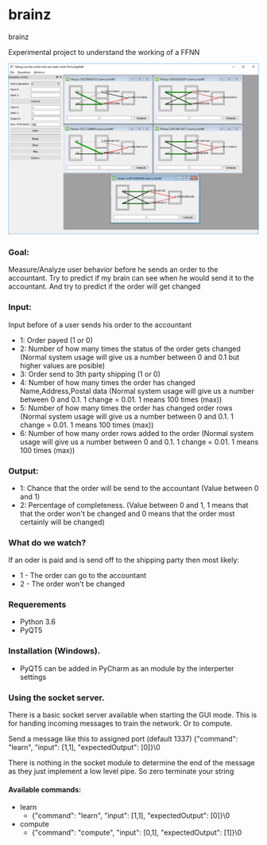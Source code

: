 # brainz
brainz

Experimental project to understand the working of a FFNN

![Alt text](/Documentation/Screenshots/Gui.png?raw=true "Guimode")

### Goal: 
Measure/Analyze user behavior before he sends an order to the accountant. Try to predict if my brain can see when he would send it to the accountant. And try to predict if the order will get changed

### Input:
Input before of a user sends his order to the accountant
- 1: Order payed (1 or 0)
- 2: Number of how many times the status of the order gets changed (Normal system usage will give us a number between 0 and 0.1 but higher values are posible)
- 3: Order send to 3th party shipping (1 or 0)
- 4: Number of how many times the order has changed Name,Address,Postal data (Normal system usage will give us a number between 0 and 0.1. 1 change = 0.01. 1 means 100 times (max))
- 5: Number of how many times the order has changed order rows (Normal system usage will give us a number between 0 and 0.1. 1 change = 0.01. 1 means 100 times (max))
- 6: Number of how many order rows added to the order (Normal system usage will give us a number between 0 and 0.1. 1 change = 0.01. 1 means 100 times (max))

### Output:
- 1: Chance that the order will be send to the accountant (Value between 0 and 1)
- 2: Percentage of completeness. (Value between 0 and 1, 1 means that that the order won't be changed and 0 means that the order most certainly will be changed)


### What do we watch? 
If an oder is paid and is send off to the shipping party  then most likely:
- 1 - The order can go to the accountant
- 2 - The order won't be changed

### Requerements
- Python 3.6
- PyQT5

### Installation (Windows).
- PyQT5 can be added in PyCharm as an module by the interperter settings

### Using the socket server.
There is a basic socket server available when starting the GUI mode. This is for handing incoming messages to train the network. Or to compute.

Send a message like this to assigned port (default 1337) {"command": "learn", "input": [1,1], "expectedOutput": [0]}\0

There is nothing in the socket module to determine the end of the message as they just implement a low level pipe. So zero terminate your string

#### Available commands:
- learn
  - {"command": "learn", "input": [1,1], "expectedOutput": [0]}\0
- compute
  - {"command": "compute", "input": [0,1], "expectedOutput": [1]}\0







